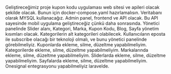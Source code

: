 Geliştireceğimiz proje kupon kodu uygulaması web sitesi ve apileri olacak şekilde olacak.
Bunun için docker-compose.yaml hazırlamalısın. 
Veritabanı olarak MYSQL kullanacağız.
Admin panel, frontend ve API olacak.
Bu API sayesinde mobil uygulama geliştireceğiz çünkü daha sonrasında.
Yönetici panelinde Slider alanı, Kategori, Marka, Kupon Kodu, Blog, Sayfa yönetim kısımları olacak.
Kategorilerin alt kategorileri olabilecek.
Kullanıcıların eposta ile subscribe olacağı bir teknoloji olmalı, ve bunu yönetici panelinde görebilmeliyiz.
Kuponlarda ekleme, silme, düzeltme yapabilmeliyim.
Kategorilerde ekleme, silme, düzeltme yapabilmeliyim.
Markalarında ekleme, silme, düzeltme yapabilmeliyim.
Sliderlarda ekleme, silme, düzeltme yapabilmeliyim.
Sayfalarda ekleme, silme, düzeltme yapabilmeliyim.
Onesignal entegrasyonu yapabilmeliyiz laravelde.